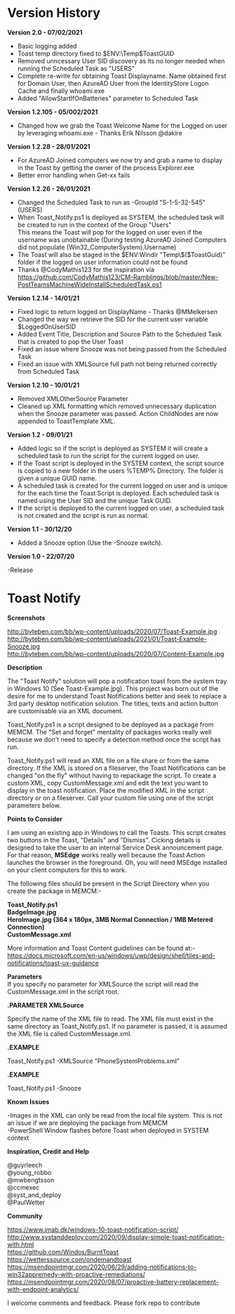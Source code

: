 # Version History  

**Version 2.0 - 07/02/2021**    
  
- Basic logging added  
- Toast temp directory fixed to $ENV:\Temp\$ToastGUID  
- Removed unncessary User SID discovery as its no longer needed when running the Scheduled Task as "USERS"  
- Complete re-write for obtaining Toast Displayname. Name obtained first for Domain User, then AzureAD User from the IdentityStore Logon Cache and finally whoami.exe  
- Added "AllowStartIfOnBatteries" parameter to Scheduled Task    

**Version 1.2.105 - 05/002/2021**   
  
- Changed how we grab the Toast Welcome Name for the Logged on user by leveraging whoami.exe - Thanks Erik Nilsson @dakire    

**Version 1.2.28 - 28/01/2021**    

- For AzureAD Joined computers we now try and grab a name to display in the Toast by getting the owner of the process Explorer.exe  
- Better error handling when Get-xx fails  

**Version 1.2.26 - 26/01/2021**    

- Changed the Scheduled Task to run as -GroupId "S-1-5-32-545" (USERS)  
- When Toast_Notify.ps1 is deployed as SYSTEM, the scheduled task will be created to run in the context of the Group "Users"  
This means the Toast will pop for the logged on user even if the username was unobtainable (During testing AzureAD Joined Computers did not populate (Win32_ComputerSystem).Username)  
- The Toast will also be staged in the $ENV:Windir "Temp\$($ToastGuid)" folder if the logged on user information could not be found  
- Thanks @CodyMathis123 for the inspiration via https://github.com/CodyMathis123/CM-Ramblings/blob/master/New-PostTeamsMachineWideInstallScheduledTask.ps1  

**Version 1.2.14 - 14/01/21**    
  
- Fixed logic to return logged on DisplayName - Thanks @MMelkersen  
- Changed the way we retrieve the SID for the current user variable $LoggedOnUserSID  
- Added Event Title, Description and Source Path to the Scheduled Task that is created to pop the User Toast  
- Fixed an issue where Snooze was not being passed from the Scheduled Task  
- Fixed an issue with XMLSource full path not being returned correctly from Scheduled Task  

**Version 1.2.10 - 10/01/21**    

- Removed XMLOtherSource Parameter  
- Cleaned up XML formatting which removed unnecessary duplication when the Snooze parameter was passed. Action ChildNodes are now appended to ToastTemplate XML.

**Version 1.2 - 09/01/21**  

- Added logic so if the script is deployed as SYSTEM it will create a scheduled task to run the script for the current logged on user.  
- If the Toast script is deployed in the SYSTEM context, the script source is copied to a new folder in the users %TEMP% Directory. The folder is given a unique GUID name.  
- A scheduled task is created for the current logged on user and is unique for the each time the Toast Script is deployed. Each scheduled task is named using the User SID and the unique Task GUID.  
- If the script is deployed to the current logged on user, a scheduled task is not created and the script is run as normal.  

**Version 1.1 - 30/12/20**  

- Added a Snooze option (Use the -Snooze switch).  

**Version 1.0 - 22/07/20**  

-Release
    
# Toast Notify 

**Screenshots**  
  
 http://byteben.com/bb/wp-content/uploads/2020/07/Toast-Example.jpg  
 http://byteben.com/bb/wp-content/uploads/2021/01/Toast-Example-Snooze.jpg  
 http://byteben.com/bb/wp-content/uploads/2020/07/Content-Example.jpg  
   
**Description**  
  
The "Toast Notify" solution will pop a notification toast from the system tray in Windows 10 (See Toast-Example.jpg). This project was born out of the desire for me to understand Toast Notifications better and seek to replace a 3rd party desktop notification solution. The titles, texts and action button are customisable via an XML document.  
  
Toast_Notify.ps1 is a script designed to be deployed as a package from MEMCM. The "Set and forget" mentality of packages works really well because we don't need to specify a detection method once the script has run.  
  
Toast_Notify.ps1 will read an XML file on a file share or from the same directory. If the XML is stored on a fileserver, the Toast Notifications can be changed "on the fly" without having to repackage the script. 
To create a custom XML, copy CustomMessage.xml and edit the text you want to display in the toast notification. Place the modified XML in the script directory or on a fileserver. Call your custom file using one of the script parameters below.  
  
**Points to Consider**  
  
I am using an existing app in Windows to call the Toasts. This script creates two buttons in the Toast, "Details" and "Dismiss". Cicking details is designed to take the user to an internal Service Desk announcement page. For that reason, **MSEdge** works really well because the Toast Action launches the browser in the foreground. Oh, you will need MSEdge installed on your client computers for this to work.  

The following files should be present in the Script Directory when you create the package in MEMCM:-   
  
**Toast_Notify.ps1  
BadgeImage.jpg  
HeroImage.jpg (364 x 180px, 3MB Normal Connection / 1MB Metered Connection)  
CustomMessage.xml**  
  
More information and Toast Content guidelines can be found at:-    
https://docs.microsoft.com/en-us/windows/uwp/design/shell/tiles-and-notifications/toast-ux-guidance  
  
**Parameters**  
If you specify no parameter for XMLSource the script will read the CustomMessage.xml in the script root.  
  
**.PARAMETER XMLSource**    
  
Specify the name of the XML file to read. The XML file must exist in the same directory as Toast_Notify.ps1. If no parameter is passed, it is assumed the XML file is called CustomMessage.xml.
  
**.EXAMPLE**  
  
Toast_Notify.ps1 -XMLSource "PhoneSystemProblems.xml"
  
**.EXAMPLE**  
  
Toast_Notify.ps1 -Snooze
  
**Known Issues** 
  
-Images in the XML can only be read from the local file system. This is not an issue if we are deploying the package from MEMCM  
-PowerShell Window flashes before Toast when deployed in SYSTEM context  
  
**Inspiration, Credit and Help**  
  
  @guyrleech  
  @young_robbo  
  @mwbengtsson  
  @ccmexec  
  @syst_and_deploy  
  @PaulWetter  
  
**Community**  
  
https://www.imab.dk/windows-10-toast-notification-script/  
http://www.systanddeploy.com/2020/09/display-simple-toast-notification-with.html  
https://github.com/Windos/BurntToast  
https://wetterssource.com/ondemandtoast  
https://msendpointmgr.com/2020/06/29/adding-notifications-to-win32appremedy-with-proactive-remediations/  
https://msendpointmgr.com/2020/08/07/proactive-battery-replacement-with-endpoint-analytics/  
  
I welcome comments and feedback. Please fork repo to contribute
  
